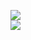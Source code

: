 [![](https://img.shields.io/badge/Made%20With-Github%20Spray-lightgrey.svg?style=for-the-badge&logo=github)](https://github.com/Annihil/github-spray#2381)  
[![](https://i.imgur.com/2DrTn0Z.gif)](https://github.com/Annihil/github-spray)